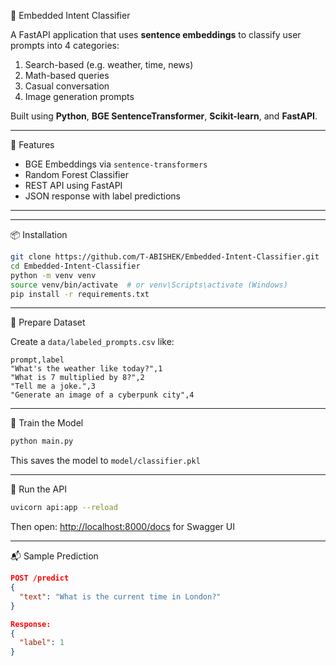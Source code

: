 🤖 Embedded Intent Classifier

A FastAPI application that uses **sentence embeddings** to classify user prompts into 4 categories:

1. Search-based (e.g. weather, time, news)
2. Math-based queries
3. Casual conversation
4. Image generation prompts

Built using **Python**, **BGE SentenceTransformer**, **Scikit-learn**, and **FastAPI**.

---

🚀 Features

- BGE Embeddings via `sentence-transformers`
- Random Forest Classifier
- REST API using FastAPI
- JSON response with label predictions

---


---

📦 Installation

```bash
git clone https://github.com/T-ABISHEK/Embedded-Intent-Classifier.git
cd Embedded-Intent-Classifier
python -m venv venv
source venv/bin/activate  # or venv\Scripts\activate (Windows)
pip install -r requirements.txt
```

---

📁 Prepare Dataset

Create a `data/labeled_prompts.csv` like:

```csv
prompt,label
"What's the weather like today?",1
"What is 7 multiplied by 8?",2
"Tell me a joke.",3
"Generate an image of a cyberpunk city",4
```

---

🧪 Train the Model

```bash
python main.py
```
This saves the model to `model/classifier.pkl`

---

🚀 Run the API

```bash
uvicorn api:app --reload
```
Then open: [http://localhost:8000/docs](http://localhost:8000/docs) for Swagger UI

---

📬 Sample Prediction

```json
POST /predict
{
  "text": "What is the current time in London?"
}

Response:
{
  "label": 1
}
```
